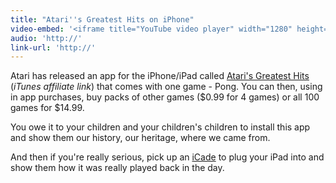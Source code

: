 ```yaml
---
title: "Atari''s Greatest Hits on iPhone"
video-embed: '<iframe title="YouTube video player" width="1280" height="750" src="http://www.youtube.com/embed/ahBGOEKvvOA?rel=0&amp;hd=1" frameborder="0" allowfullscreen></iframe>'
audio: 'http://'
link-url: 'http://'
---
```

<p>Atari has released an app for the iPhone/iPad called <a href="http://click.linksynergy.com/fs-bin/stat?id=6PFrOqNV4B8&offerid=146261&type=3&subid=0&tmpid=1826&RD_PARM1=http%253A%252F%252Fitunes.apple.com%252Fca%252Fapp%252Fataris-greatest-hits%252Fid422966028%253Fmt%253D8%2526uo%253D4%2526partnerId%253D30" target="itunes_store">Atari's Greatest Hits</a> (<em>iTunes affiliate link</em>) that comes with one game - Pong. You can then, using in app purchases, buy packs of other games ($0.99 for 4 games) or all 100 games for $14.99.</p>
<p>You owe it to your children and your children's children to install this app and show them our history, our heritage, where we came from.</p>
<p>And then if you're really serious, pick up an <a href="http://www.thinkgeek.com/electronics/retro-gaming/e762/">iCade</a> to plug your iPad into and show them how it was really played back in the day.</p>
